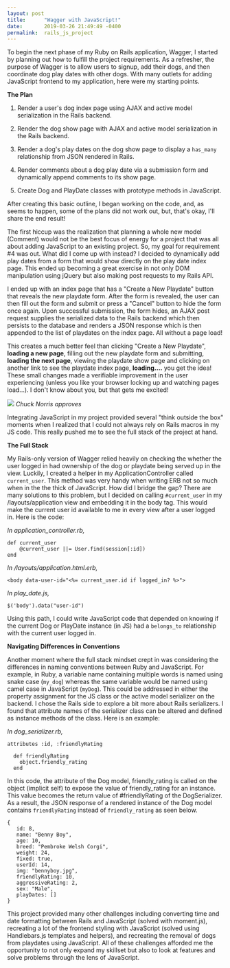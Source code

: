 ```yaml
---
layout: post
title:      "Wagger with JavaScript!"
date:       2019-03-26 21:49:49 -0400
permalink:  rails_js_project
---
```


To begin the next phase of my Ruby on Rails application, Wagger, I started by planning out how to fulfill the project requirements. As a refresher, the purpose of Wagger is to allow users to signup, add their dogs, and then coordinate dog play dates with other dogs. With many outlets for adding JavaScript frontend to my application, here were my starting points.

**The Plan**

1. Render a user's dog index page using AJAX and active model serialization in the Rails backend.

2. Render the dog show page with AJAX and active model serialization in the Rails backend.

3. Render a dog's play dates on the dog show page to display a `has_many` relationship from JSON rendered in Rails.

4. Render comments about a dog play date via a submission form and dynamically append comments to its show page.

5. Create Dog and PlayDate classes with prototype methods in JavaScript.

After creating this basic outline, I began working on the code, and, as seems to happen, some of the plans did not work out, but, that's okay, I'll share the end result!

The first hiccup was the realization that planning a whole new model (Comment) would not be the best focus of energy for a project that was all about adding JavaScript to an existing project. So, my goal for requirement #4 was out. What did I come up with instead? I decided to dynamically add play dates from a form that would show directly on the play date index page. This ended up becoming a great exercise in not only DOM manipulation using jQuery but also making post requests to my Rails API. 

I ended up with an index page that has a "Create a New Playdate" button that reveals the new playdate form. After the form is revealed, the user can then fill out the form and submit or press a "Cancel" button to hide the form once again. Upon successful submission, the form hides, an AJAX post request supplies the serialized data to the Rails backend which then persists to the database and renders a JSON response which is then appended to the list of playdates on the index page. All without a page load! 

This creates a much better feel than clicking "Create a New Playdate", **loading a new page**, filling out the new playdate form and submitting, **loading the next page**, viewing the playdate show page and clicking on another link to see the playdate index page, **loading....** you get the idea! These small changes made a verifiable improvement in the user experiencing (unless you like your browser locking up and watching pages load...). I don't know about you, but that gets me excited!

![](https://media.giphy.com/media/oBPOP48aQpIxq/giphy.gif) *Chuck Norris approves*

Integrating JavaScript in my project provided several "think outside the box" moments when I realized that I could not always rely on Rails macros in my JS code. This really pushed me to see the full stack of the project at hand.

**The Full Stack**

My Rails-only version of Wagger relied heavily on checking the whether the user logged in had ownership of the dog or playdate being served up in the view. Luckily, I created a helper in my ApplicationController called `current_user`. This method was very handy when writing ERB not so much when in the the thick of JavaScript. How did I bridge the gap? There are many solutions to this problem, but I decided on calling  `#current_user` in my /layouts/application view and embedding it in the body tag. This would make the current user id available to me in every view after a user logged in. Here is the code:

*In application_controller.rb,*
```
def current_user
    @current_user ||= User.find(session[:id])
end
```
*In /layouts/application.html.erb,*
```
<body data-user-id="<%= current_user.id if logged_in? %>">
```
*In play_date.js,*
```
$('body').data("user-id")
```
Using this path, I could write JavaScript code that depended on knowing if the current Dog or PlayDate instance (in JS) had a `belongs_to` relationship with the current user logged in.

**Navigating Differences in Conventions**

Another moment where the full stack mindset crept in was considering the differences in naming conventions between Ruby and JavaScript. For example, in Ruby, a variable name containing multiple words is named using snake case (`my_dog`) whereas the same variable would be named using camel case in JavaScript (`myDog`). This could be addressed in either the property assignment for the JS class or the active model serializer on the backend. I chose the Rails side to explore a bit more about Rails serializers. I found that attribute names of the serializer class can be altered and defined as  instance methods of the class. Here is an example:

*In dog_serializer.rb,*
```
attributes :id, :friendlyRating

  def friendlyRating
    object.friendly_rating
  end
```
In this code, the attribute of the Dog model, friendly_rating is called on the object (implicit self) to expose the value of friendly_rating for an instance. This value becomes the return value of #friendlyRating of the DogSerializer. As a result, the JSON response of a rendered instance of the Dog model contains `friendlyRating` instead of `friendly_rating` as seen below.
```
{
   id: 8,
   name: "Benny Boy",
   age: 10,
   breed: "Pembroke Welsh Corgi",
   weight: 24,
   fixed: true,
   userId: 14,
   img: "bennyboy.jpg",
   friendlyRating: 10,
   aggressiveRating: 2,
   sex: "Male",
   playDates: []
}
```

This project provided many other challenges including converting time and date formatting between Rails and JavaScript (solved with moment.js), recreating a lot of the frontend styling with JavaScript (solved using Handlebars.js templates and helpers), and recreating the removal of dogs from playdates using JavaScript. All of these challenges afforded me the opportunity to not only expand my skillset but also to look at features and solve problems through the lens of JavaScript. 


